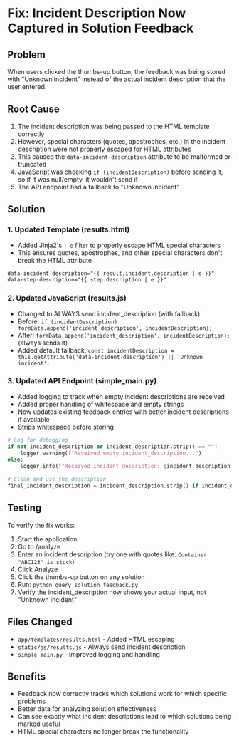 # Fix: Incident Description Now Captured in Solution Feedback

## Problem
When users clicked the thumbs-up button, the feedback was being stored with "Unknown incident" instead of the actual incident description that the user entered.

## Root Cause
1. The incident description was being passed to the HTML template correctly
2. However, special characters (quotes, apostrophes, etc.) in the incident description were not properly escaped for HTML attributes
3. This caused the `data-incident-description` attribute to be malformed or truncated
4. JavaScript was checking `if (incidentDescription)` before sending it, so if it was null/empty, it wouldn't send it
5. The API endpoint had a fallback to "Unknown incident"

## Solution

### 1. Updated Template (results.html)
- Added Jinja2's `| e` filter to properly escape HTML special characters
- This ensures quotes, apostrophes, and other special characters don't break the HTML attribute

```html
data-incident-description="{{ result.incident.description | e }}"
data-step-description="{{ step.description | e }}"
```

### 2. Updated JavaScript (results.js)
- Changed to ALWAYS send incident_description (with fallback)
- Before: `if (incidentDescription) formData.append('incident_description', incidentDescription);`
- After: `formData.append('incident_description', incidentDescription);` (always sends it)
- Added default fallback: `const incidentDescription = this.getAttribute('data-incident-description') || 'Unknown incident';`

### 3. Updated API Endpoint (simple_main.py)
- Added logging to track when empty incident descriptions are received
- Added proper handling of whitespace and empty strings
- Now updates existing feedback entries with better incident descriptions if available
- Strips whitespace before storing

```python
# Log for debugging
if not incident_description or incident_description.strip() == "":
    logger.warning(f"Received empty incident_description...")
else:
    logger.info(f"Received incident_description: {incident_description[:100]}...")

# Clean and use the description
final_incident_description = incident_description.strip() if incident_description and incident_description.strip() else "Unknown incident"
```

## Testing
To verify the fix works:

1. Start the application
2. Go to /analyze
3. Enter an incident description (try one with quotes like: `Container "ABC123" is stuck`)
4. Click Analyze
5. Click the thumbs-up button on any solution
6. Run: `python query_solution_feedback.py`
7. Verify the incident_description now shows your actual input, not "Unknown incident"

## Files Changed
- `app/templates/results.html` - Added HTML escaping
- `static/js/results.js` - Always send incident description
- `simple_main.py` - Improved logging and handling

## Benefits
- Feedback now correctly tracks which solutions work for which specific problems
- Better data for analyzing solution effectiveness
- Can see exactly what incident descriptions lead to which solutions being marked useful
- HTML special characters no longer break the functionality
